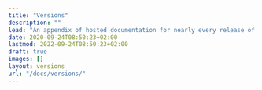 ```yaml
---
title: "Versions"
description: ""
lead: "An appendix of hosted documentation for nearly every release of Doks, from v0 through v3."
date: 2020-09-24T08:50:23+02:00
lastmod: 2022-09-24T08:50:23+02:00
draft: true
images: []
layout: versions
url: "/docs/versions/"
---
```

